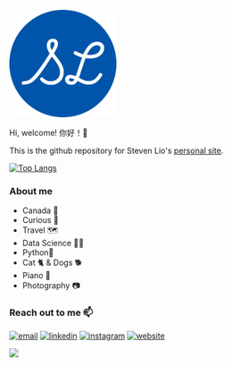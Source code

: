![icon](/themes/congo/static/android-chrome-192x192.png)

Hi, welcome! 你好！👋

This is the github repository for Steven Lio's [personal site](https://stevenlio88.github.io/Portfolio/).

[![Top Langs](https://github-readme-stats.vercel.app/api/top-langs/?username=yushi1007&layout=compact)](https://github.com/stevenlio88)

### About me 
- Canada 🍁
- Curious 🦧
- Travel 🗺️
- Data Science 👨‍💻
- Python🐍
- Cat 🐈 & Dogs 🐕
- Piano 🎹
- Photography 📷

### Reach out to me 📫

[![email](https://img.shields.io/badge/-email-red?&logo=Gmail&logoColor=white)](mailto:stevenlio88@gmail.com)
[![linkedin](https://img.shields.io/badge/-linkedin-blue?&logo=Linkedin&logoColor=white)](https://www.linkedin.com/in/steven-lio/)
[![instagram](https://img.shields.io/badge/-instagram-yellow?&logo=Instagram&logoColor=white)](https://www.instagram.com/stevenlio/)
[![website](https://img.shields.io/badge/-website-purple?&logo=Hugo&logoColor=white)](https://stevenlio88.github.io/Portfolio/)

![](https://komarev.com/ghpvc/?username=stevenlio88&color=grey)
